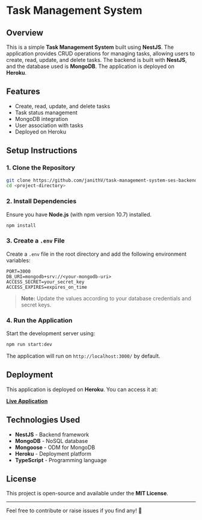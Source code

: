 # Task Management System

## Overview
This is a simple **Task Management System** built using **NestJS**. The application provides CRUD operations for managing tasks, allowing users to create, read, update, and delete tasks. The backend is built with **NestJS**, and the database used is **MongoDB**. The application is deployed on **Heroku**.

## Features
- Create, read, update, and delete tasks
- Task status management
- MongoDB integration
- User association with tasks
- Deployed on Heroku

## Setup Instructions

### 1. Clone the Repository
```sh
git clone https://github.com/janithV/task-management-system-ses-backend
cd <project-directory>
```

### 2. Install Dependencies
Ensure you have **Node.js** (with npm version 10.7) installed.

```sh
npm install
```

### 3. Create a `.env` File
Create a `.env` file in the root directory and add the following environment variables:
```env
PORT=3000
DB_URI=mongodb+srv://<your-mongodb-uri>
ACCESS_SECRET=your_secret_key
ACCESS_EXPIRES=expires_on_time
```

> **Note:** Update the values according to your database credentials and secret keys.

### 4. Run the Application
Start the development server using:
```sh
npm run start:dev
```
The application will run on `http://localhost:3000/` by default.

## Deployment
This application is deployed on **Heroku**. You can access it at:

[**Live Application**](https://task-management-system-backend-69f7343bd7c2.herokuapp.com/)

## Technologies Used
- **NestJS** - Backend framework
- **MongoDB** - NoSQL database
- **Mongoose** - ODM for MongoDB
- **Heroku** - Deployment platform
- **TypeScript** - Programming language

## License
This project is open-source and available under the **MIT License**.

---
Feel free to contribute or raise issues if you find any! 🚀

